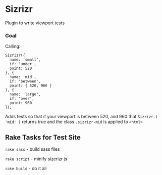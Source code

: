 Sizrizr
=======

Plugin to write viewport tests

### Goal

Calling:

    Sizrizr({
      name: 'small',
      if: 'under',
      point: 520
    }, {
      name: 'mid',
      if: 'between',
      point: { 520, 960 } 
    }, {
      name: 'large',
      if: 'over',
      point: 960
    });

Adds tests so that if your viewport is between 520, and 960 that `Sizrizr.( 'mid' )` returns true and the class `.sizrizr-mid` is applied to `<html>`



Rake Tasks for Test Site
------------------------

`rake sass` - build sass files

`rake script` - minify sizerizr js

`rake build` - do it all